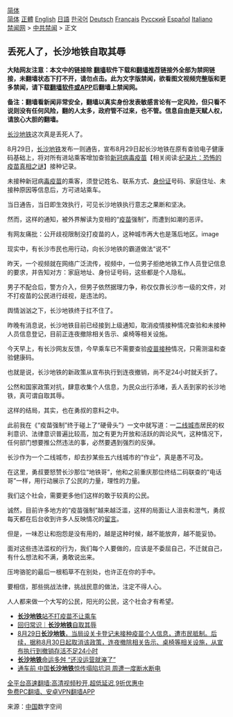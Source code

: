  <!-- 面包屑导航 --> <div class="breadcrumb"><!-- GTranslate: https://gtranslate.io/ -->  <div class="switcher notranslate">  <div class="selected">  <a href="#" onclick="return false;"> 简体</a>  </div>  <div class="option">  <a href="https://www.bannedbook.org" onclick="doGTranslate('zh-CN|zh-CN');jQuery('div.switcher div.selected a').html(jQuery(this).html());return false;" title="简体中文" class="nturl selected"> 简体</a>  <a href="https://www.bannedbook.org/zh-tw/" onclick="doGTranslate('zh-CN|zh-TW');jQuery('div.switcher div.selected a').html(jQuery(this).html());return false;" title="繁體中文" class="nturl"> 正體</a>  <a href="https://www.bannedbook.org/en/" onclick="doGTranslate('zh-CN|en');jQuery('div.switcher div.selected a').html(jQuery(this).html());return false;" title="English" class="nturl"> English</a>  <a href="https://www.bannedbook.org/ja/" onclick="doGTranslate('zh-CN|ja');jQuery('div.switcher div.selected a').html(jQuery(this).html());return false;" title="日本語" class="nturl"> 日語</a>  <a href="https://www.bannedbook.org/ko/" onclick="doGTranslate('zh-CN|ko');jQuery('div.switcher div.selected a').html(jQuery(this).html());return false;" title="한국어" class="nturl"> 한국어</a>  <a href="https://www.bannedbook.org/de/" onclick="doGTranslate('zh-CN|de');jQuery('div.switcher div.selected a').html(jQuery(this).html());return false;" title="Deutsch" class="nturl"> Deutsch</a>  <a href="https://www.bannedbook.org/fr/" onclick="doGTranslate('zh-CN|fr');jQuery('div.switcher div.selected a').html(jQuery(this).html());return false;" title="Français" class="nturl"> Français</a>  <a href="https://www.bannedbook.org/ru/" onclick="doGTranslate('zh-CN|ru');jQuery('div.switcher div.selected a').html(jQuery(this).html());return false;" title="Русский" class="nturl"> Русский</a>  <a href="https://www.bannedbook.org/es/" onclick="doGTranslate('zh-CN|es');jQuery('div.switcher div.selected a').html(jQuery(this).html());return false;" title="Español" class="nturl"> Español</a>  <a href="https://www.bannedbook.org/it/" onclick="doGTranslate('zh-CN|it');jQuery('div.switcher div.selected a').html(jQuery(this).html());return false;" title="Italiano" class="nturl"> Italiano</a>  </div>  </div>      <div class='breadcrumb-sub'><!-- Breadcrumb NavXT 6.3.0 --> <a href="https://www.bannedbook.org/" class="home">禁闻网</a> &gt; <a href="https://www.bannedbook.org/bnews/cbnews/" class="category">中共禁闻</a> &gt; 正文</div></div><h2>丢死人了，长沙地铁自取其辱</h2> <p class="notice"><b>大陆网友注意：本文中的链接除 <a href="https://github.com/bannedbook/fanqiang" >翻墙</a>软件下载和<a href="https://github.com/killgcd/justmysocks/blob/master/README.md">翻墙推荐</a>链接外全部为禁网链接，未翻墙状态下打不开，请勿点击。此为文字版禁闻，欲看图文视频完整版和更多禁闻，请下载<a href="https://github.com/bannedbook/fanqiang">翻墙软件或APP</a>后翻墙上禁闻网。</p><p>备注：翻墙看新闻非常安全，翻墙以真实身份发表敏感言论有一定风险，但只看不说则没有任何风险，翻的人太多，政府管不过来，也不管。信息自由是天赋人权，请放心大胆的翻墙。</b></p>  <div class="entry"> <p><a href="https://www.bannedbook.org/bnews/tag/%e9%95%bf%e6%b2%99/" class="st_tag internal_tag" rel="tag" title="标签 长沙 下的日志">长沙</a><a href="https://www.bannedbook.org/bnews/tag/%e5%9c%b0%e9%93%81/" class="st_tag internal_tag" rel="tag" title="标签 地铁 下的日志">地铁</a>这次真是丢死人了。</p> <p>8月29日，<a href="https://www.bannedbook.org/bnews/tag/%E9%95%BF%E6%B2%99%E5%9C%B0%E9%93%81/" class="st_tag internal_tag" rel="tag" title="标签 长沙地铁 下的日志">长沙地铁</a>发布一则通告，宣布8月29日起长沙地铁在原有查验电子健康码基础上，将对所有进站乘客增加查验<a href="https://www.bannedbook.org/bnews/tag/%e6%96%b0%e5%86%a0%e7%97%85%e6%af%92/" class="st_tag internal_tag" rel="tag" title="标签 新冠病毒 下的日志">新冠病毒</a><span class='wp_keywordlink'><a href="https://www.bannedbook.org/bnews/tculture/20160630/551027.html" title="疫苗" target="_blank">疫苗</a></span>【相关阅读:<a href='https://www.bannedbook.org/bnews/topimagenews/20180408/925060.html' target='_blank'>纪录片：恐怖的疫苗真相之谜</a>】接种记录。</p> <p>未接种新冠病<a href="https://www.bannedbook.org/bnews/tag/%e6%af%92%e7%96%ab%e8%8b%97/" class="st_tag internal_tag" rel="tag" title="标签 毒疫苗 下的日志">毒疫苗</a>的乘客，须登记姓名、联系方式、<a href="https://www.bannedbook.org/bnews/tag/%e8%ba%ab%e4%bb%bd%e8%af%81/" class="st_tag internal_tag" rel="tag" title="标签 身份证 下的日志">身份证</a>号码、家庭住址、未接种原因等信息后，方可进站乘车。</p> <p>当日通告，当日即生效执行，可见长沙地铁执行意志之果断和坚决。</p> <p>然而，这样的通知，被外界解读为变相的“<a href="https://www.bannedbook.org/bnews/tag/%e7%96%ab%e8%8b%97/" class="st_tag internal_tag" rel="tag" title="标签 疫苗 下的日志">疫苗</a>强制”，而遭到如潮的恶评。</p> <p>有网友痛批：公开歧视限制没打疫苗的人，这种城市再大也是落后地区。image</p>  <p>现实中，有长沙市民也用行动，向长沙地铁的霸道做法“说不”</p> <p>昨天，一个视频就在网络广泛流传，视频中，一位男子拒绝地铁工作人员登记信息的要求，并告知对方：家庭地址、身份证号码，这些都是个人隐私。</p> <p>男子不配合后，警方介入，但男子依然据理力争，称仅仅靠长沙市一级的文件，对不打疫苗的公民进行歧视，是违法的。</p> <p>舆情汹汹之下，长沙地铁终于扛不住了。</p> <p>昨晚有消息说，长沙地铁目前已经接到上级通知，取消疫情接种情况查验和未接种人员信息登记，目前正连夜撤除相关告示、桌椅等相关设施。</p> <p>今天早上，有长沙网友反馈，今早乘车已不需要查验<a href="https://www.bannedbook.org/bnews/tag/%E7%96%AB%E8%8B%97%E6%8E%A5%E7%A7%8D/" class="st_tag internal_tag" rel="tag" title="标签 疫苗接种 下的日志">疫苗接种</a>情况，只需测温和查验健康码。</p>  <p>也就是说，长沙地铁的新政策从宣布执行到连夜撤销，尚不足24小时就夭折了。</p> <p>公然和国家政策对抗，肆意收集个人信息，为民众出行添堵，丢人丢到家的长沙地铁，真可谓自取其辱。</p> <p>这样的结局，其实，也在勇叔的意料之中。</p> <p>此前我在《“疫苗强制”终于碰上了“硬骨头”》一文中就写道：一<a href="https://www.bannedbook.org/bnews/tag/%E4%BA%8C%E7%BA%BF%E5%9F%8E%E5%B8%82/" class="st_tag internal_tag" rel="tag" title="标签 二线城市 下的日志">二线城市</a>居民的权利意识、法律意识普遍比较高，加之有更为开放和活跃的舆论风气，这种情况下，任何部门想要推公然违法的事，必然要遇到强烈的反弹。</p> <p>长沙作为一个二线城市，却去抄某些五六线城市的“作业”，真是愚不可及。</p> <p>在这里，勇叔要怒赞长沙那位“地铁哥”，他和之前重庆那位终结二码联查的“电话哥”一样，用行动展示了公民的力量，理性的力量。</p>  <p>我们这个社会，需要更多他们这样的敢于较真的公民。</p> <p>诚然，目前许多地方的“疫苗强制”越来越泛滥，这样的局面让人沮丧和泄气，勇叔每天都在后台收到许多人反映情况的<span class='wp_keywordlink'><a href="https://www.bannedbook.org/bnews/tougao/" title="留言" target="_blank">留言</a></span>。</p> <p>但是，一味忍让和抱怨是没有用的，越是这种时候，越不能放弃，越不能妥协。</p> <p>面对这些违法滥权的行为，我们每个人要做的，应该是不委屈自己，不迁就自己，有什么想法和不满，勇敢说出来。</p> <p>压垮骆驼的最后一根稻草不在别处，也许正在你的手中。</p> <p>要相信，那些挑战法律，挑战民意的做法，注定不得人心。</p>  <p>人人都来做一个大写的公民，阳光的公民，这个社会才有希望。</p> <ul class='op-related-articles' title='相关阅读'> <li><a href='https://www.bannedbook.org/bnews/renquan/20210830/1616025.html' target='_blank'><b>长沙地铁</b>站不打疫苗不让乘车</a></li> <li><a href='https://www.bannedbook.org/bnews/baitai/20210830/1615771.html' target='_blank'>回归常识｜<b>长沙地铁</b>自取其辱</a></li> <li><a href='https://www.bannedbook.org/bnews/bannedvideo/20210830/1615770.html' target='_blank'>8月29日<b>长沙地铁</b>，当局设关卡登记未接种疫苗个人信息，遭市民抵制。后续，据称8月30日起取消该政策，连夜撤除相关告示、桌椅等相关设施，从宣布执行到撤销存活不足24小时</a></li> <li><a href='https://www.bannedbook.org/bnews/cbnews/20200518/1330315.html' target='_blank'><b>长沙地铁</b>命运多舛 “还没运营就淹了”</a></li> <li><a href='https://www.bannedbook.org/bnews/finance/20191223/1245974.html' target='_blank'>通车前 中国<b>长沙地铁</b>惊传塌陷坑洞 周遭一度断水断电</a></li> </ul> <p class="texttj"> <a href="https://github.com/bannedbook/fanqiang/wiki/V2ray%E6%9C%BA%E5%9C%BA" target="_blank">全平台高速翻墙:高清视频秒开,超低延迟,9折优惠中</a><br/> <a href="https://github.com/bannedbook/fanqiang/wiki/%E7%A6%81%E9%97%BB%E7%BD%91%E5%AE%89%E5%8D%93%E7%BF%BB%E5%A2%99%E6%96%B0%E9%97%BBAPP" target="_blank">免费PC翻墙、安卓VPN翻墙APP</a></p><p> 来源：<span class='wp_keywordlink_affiliate'><a href="https://www.bannedbook.org/" title="中国" target="_blank">中国</a></span>数字空间 </p><a name='sharetosocial'></a>  <div style="margin-bottom:5px;padding-bottom:5px;clear:both"> <div id="archive-pix-1" class="banner-ads"> <!-- AuctionX Display platform tag START --> <div id="26318x728x90x621x_ADSLOT2" clicktrack="%%CLICK_URL_ESC%%"></div> <!-- AuctionX Display platform tag END --> </div> <div id="archive-pix-2" class="banner-ads"> <!-- AuctionX Display platform tag START --> <div id="26315x300x250x621x_ADSLOT2" clicktrack="%%CLICK_URL_ESC%%"></div> <!-- AuctionX Display platform tag END --> </div> </div>  <div id="archive-pix-1" class="banner-ads"> <!-- AuctionX Display platform tag START --> <div id="26318x728x90x621x_ADSLOT3" clicktrack="%%CLICK_URL_ESC%%"></div> <!-- AuctionX Display platform tag END --> </div> </div><!--END ENTRY--> 
